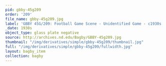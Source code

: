 ```yaml
---
pid: gbby-45g209
order: '209'
file_name: gbby-45g209.jpg
label: 'GBBY 45G/209: Football Game Scene - Unidentified Game - c1930s'
_date: 1930s
object_type: glass plate negative
source: http://archives.nd.edu/Bagby/GBBY-45g209.jpg
thumbnail: "/img/derivatives/simple/gbby-45g209/thumbnail.jpg"
full: "/img/derivatives/simple/gbby-45g209/fullwidth.jpg"
layout: bagby_item
collection: bagby
---
```

